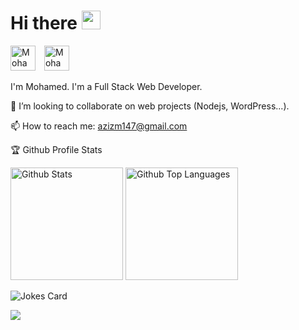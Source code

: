 <!--### Hi there 👋 -->

<h1 align="left">Hi there <img src="https://media.giphy.com/media/hvRJCLFzcasrR4ia7z/giphy.gif" width="30"></h1>
<p align="left">
<a href="[https://es.linkedin.com/in/mohamed-aziz-692796100](https://es.linkedin.com/in/mohamed-aziz-692796100)" target="_blank" style="margin-right: 10px !important;"><img src="https://cdn.jsdelivr.net/npm/simple-icons@3.0.1/icons/linkedin.svg" alt="Mohamed Aziz" height="40" width="40" /></a>
<a href="mailto:azizm147@gmail.com" target="_blank"><img src="https://cdn.jsdelivr.net/npm/simple-icons@3.0.1/icons/gmail.svg" alt="Mohamed Aziz" height="40" width="40" /></a>
</p>

<p>I'm Mohamed. I'm a Full Stack Web Developer.</p>

👯 I’m looking to collaborate on web projects (Nodejs, WordPress...).

📫 How to reach me: azizm147@gmail.com

🏆 Github Profile Stats

<p align="left">
	<img height="180" src="https://github-readme-stats.vercel.app/api?username=maa5&count_private=true&include_all_commits=true&show_icons=true&theme=dark" alt="Github Stats"/>
	<img height="180" src="https://github-readme-stats.vercel.app/api/top-langs/?username=maa5&hide=php&layout=compact&langs_count=7&theme=dark" alt="Github Top Languages" />
</p>

![Jokes Card](https://readme-jokes.vercel.app/api?bgColor=%23000000&borderColor=%23000000&qColor=%23ffffff)

![](https://komarev.com/ghpvc/?username=maa5&label=Views)

